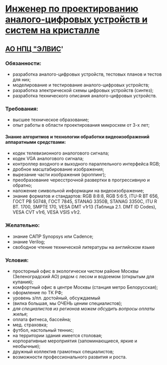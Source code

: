# [Инженер по проектированию аналого-цифровых устройств и систем на кристалле](https://hh.ru/vacancy/23960017)

## [АО НПЦ "ЭЛВИС](https://hh.ru/employer/206972)'

### Обязанности:

* разработка аналого-цифровых устройств, тестовых планов и тестов для них;
* моделирование и тестирование аналого-цифровых устройств;
* разработка электрической схемы цифровых устройств (синтез);
* разработка технического описания аналого-цифровых устройств.

### Требования:

* высшее техническое образование;
* опыт работы в области проектирования микросхем от 3-х лет;

#### Знание алгоритмов и технологии обработки видеоизображений аппаратными средствами:

* кодек телевизионного аналогового сигнала;
* кодек VGA аналогового сигнала;
* контроллер входного и выходного параллельного интерфейса RGB;
* дробное масштабирование изображения;
* вырезание части изображения (кроппинг);
* преобразование чересстрочной развертки в прогрессивную и обратно;
* наложение символьной информации на видеоизображение;
* знание форматов и стандартов: RGB 8:8:8, RGB 5:6:5, ITU-R BT 656, ГОСТ РВ 50748, ГОСТ 7845, STANAG 3350B, STANAG 3350C, ITU R BT. 1700, SMPTE 170, VESA DMT v1r13 (Таблица 2.1. DMT ID Codes), VESA CVT v1r6, VESA VSIS v1r2.

### Желательно:

* знание САПР Synopsys или Cadence;
* знание Verilog;
* свободное чтение технической литературы на английском языке

### Условия:

* просторный офис в экологически чистом районе Москвы (Зеленоградский АО) рядом с лесом и водоемом (открытым для купания);
* комфортный офис в центре Москвы (станция метро Белорусская);
* оформление по ТК РФ;
* уровень з/пл. достойный, обсуждаемый
* (вилка большая, мы ОЧЕНЬ ценим специалистов);
* *для специалистов из регионов можем обсудить вопросы оплаты жилья*;
* оплата фитнеса, бассейна;
* мед. страховка;
* футбол, настольный теннис;
* на территории здания имеется столовая;
* корпоративные мероприятия (запоминающиеся, яркие и необычные);
* дружный коллектив грамотных специалистов;
* возможности профессионального развития и роста.

